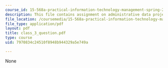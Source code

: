 ```yaml
---
course_id: 15-568a-practical-information-technology-management-spring-2005
description: This file contains assignment on administrative data project.
file_location: /coursemedia/15-568a-practical-information-technology-management-spring-2005/7970834c24510f8948b944329a5e749a_class_3_question.pdf
file_type: application/pdf
layout: pdf
title: class_3_question.pdf
type: course
uid: 7970834c24510f8948b944329a5e749a

---
```

None